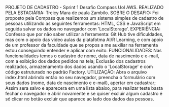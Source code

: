 PROJETO DE CADASTRO - Sprint 1 Desafio Compass Uol AWS.
REALIZADO PELA ESTAGIÁRIA: Treicy Mara de paula Zambilo.
SOBRE O DESAFIO: Foi proposto pela Compass que realizemos um sistema simples de cadastro de pessoas utilizando as seguintes ferramentas: HTML, CSS e JavaScript em seguida salvar os dados no navegador com 'LocalStorage'.
EXPERIÊNCIA: Confesso que por não saber utilizar a ferramenta: Git Hub tive dificuldades, mas com o apoio das video aulas da platafotma AI/R Learning, e com apoio de um professor da faculdade que se propos a me auxiliar na ferramenta estou conseguindo entender e aplicar com exito.
FUNCIONALIDADES: Nas funcionalidades temos o cadastro de nome, data de nascimento e e-mail, com a exibição dos dados pedidos na tela;
Exclusão dos cadastros realizados, armazenamento dos dados usando o 'LocalStorage' e com código estruturado no padrão Factory.
UTILIZAÇÂO: Abra o arquivo index.html abrindo então no seu navegador, preencha o formulário com seus dados (nome, data de nascimento e e-mail), apertar em cadastrar; Assim sera salvo e aparecera em uma lista abaixo, para realizar teste basta fechar o navegador e abrir novamente e se quiser excluir algum cadastro é só clicar no botão excluir que aparece ao lado dos dados das pessoas.
